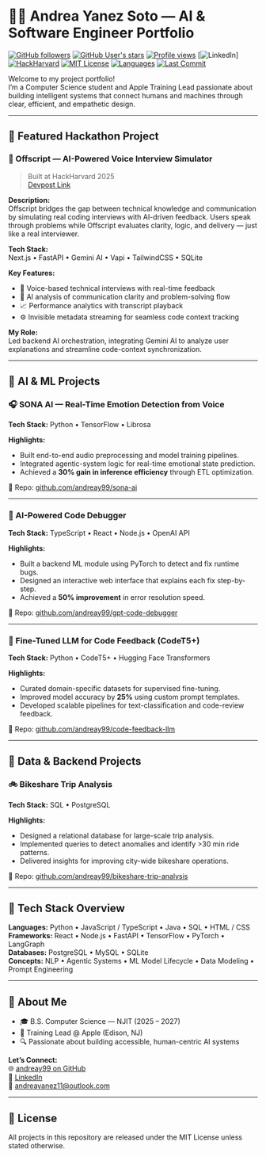 # 👩‍💻 Andrea Yanez Soto — AI & Software Engineer Portfolio

[![GitHub followers](https://img.shields.io/github/followers/andreay99?style=social)](https://github.com/andreay99?tab=followers)
[![GitHub User's stars](https://img.shields.io/github/stars/andreay99?style=social)](https://github.com/andreay99?tab=stars)
[![Profile views](https://komarev.com/ghpvc/?username=andreay99&color=blue)](https://github.com/andreay99)
[![LinkedIn](https://img.shields.io/badge/LinkedIn-Connect-blue?logo=linkedin&logoColor=white&labelColor=blue&style=for-the-badge)]
[![HackHarvard](https://img.shields.io/badge/Hackathon-HackHarvard2025-red?style=for-the-badge)](https://devpost.com/software/offscript)
[![MIT License](https://img.shields.io/badge/License-MIT-green?style=for-the-badge)](https://opensource.org/licenses/MIT)
[![Languages](https://img.shields.io/badge/Code-Python%20|%20JavaScript%20|%20SQL-blueviolet?style=for-the-badge)](https://github.com/andreay99?tab=repositories)
[![Last Commit](https://img.shields.io/github/last-commit/andreay99/andreay99?style=for-the-badge)](https://github.com/andreay99/andreay99/commits/main)

Welcome to my project portfolio!  
I’m a Computer Science student and Apple Training Lead passionate about building intelligent systems that connect humans and machines through clear, efficient, and empathetic design.

---

## 🚀 Featured Hackathon Project

### 🧠 Offscript — AI-Powered Voice Interview Simulator
> Built at HackHarvard 2025  
> [Devpost Link](https://devpost.com/software/offscript)

**Description:**  
Offscript bridges the gap between technical knowledge and communication by simulating real coding interviews with AI-driven feedback. Users speak through problems while Offscript evaluates clarity, logic, and delivery — just like a real interviewer.

**Tech Stack:**  
Next.js • FastAPI • Gemini AI • Vapi • TailwindCSS • SQLite

**Key Features:**
- 🎤 Voice-based technical interviews with real-time feedback  
- 🧩 AI analysis of communication clarity and problem-solving flow  
- 📈 Performance analytics with transcript playback  
- ⚙️ Invisible metadata streaming for seamless code context tracking

**My Role:**  
Led backend AI orchestration, integrating Gemini AI to analyze user explanations and streamline code-context synchronization.

---

## 💬 AI & ML Projects

### 🎧 SONA AI — Real-Time Emotion Detection from Voice
**Tech Stack:** Python • TensorFlow • Librosa  

**Highlights:**
- Built end-to-end audio preprocessing and model training pipelines.  
- Integrated agentic-system logic for real-time emotional state prediction.  
- Achieved a **30% gain in inference efficiency** through ETL optimization.  

📂 Repo: [github.com/andreay99/sona-ai](https://github.com/andreay99/sona-ai)

---

### 🧩 AI-Powered Code Debugger
**Tech Stack:** TypeScript • React • Node.js • OpenAI API  

**Highlights:**
- Built a backend ML module using PyTorch to detect and fix runtime bugs.  
- Designed an interactive web interface that explains each fix step-by-step.  
- Achieved a **50% improvement** in error resolution speed.

📂 Repo: [github.com/andreay99/gpt-code-debugger](https://github.com/andreay99/gpt-code-debugger)

---

### 🧠 Fine-Tuned LLM for Code Feedback (CodeT5+)
**Tech Stack:** Python • CodeT5+ • Hugging Face Transformers  

**Highlights:**
- Curated domain-specific datasets for supervised fine-tuning.  
- Improved model accuracy by **25%** using custom prompt templates.  
- Developed scalable pipelines for text-classification and code-review feedback.

📂 Repo: [github.com/andreay99/code-feedback-llm](https://github.com/andreay99/code-feedback-llm)

---

## 🧮 Data & Backend Projects

### 🚲 Bikeshare Trip Analysis
**Tech Stack:** SQL • PostgreSQL  

**Highlights:**
- Designed a relational database for large-scale trip analysis.  
- Implemented queries to detect anomalies and identify >30 min ride patterns.  
- Delivered insights for improving city-wide bikeshare operations.

📂 Repo: [github.com/andreay99/bikeshare-trip-analysis](https://github.com/andreay99/bikeshare-trip-analysis)

---

## 🧰 Tech Stack Overview

**Languages:** Python • JavaScript / TypeScript • Java • SQL • HTML / CSS  
**Frameworks:** React • Node.js • FastAPI • TensorFlow • PyTorch • LangGraph  
**Databases:** PostgreSQL • MySQL • SQLite  
**Concepts:** NLP • Agentic Systems • ML Model Lifecycle • Data Modeling • Prompt Engineering  

---

## 🧭 About Me

- 🎓 B.S. Computer Science — NJIT (2025 – 2027)  
- 💼 Training Lead @ Apple  (Edison, NJ)  
- 🔍 Passionate about building accessible, human-centric AI systems  

**Let’s Connect:**  
🌐 [andreay99 on GitHub](https://github.com/andreay99)  
💼 [LinkedIn](https://www.linkedin.com/in/andreayanezsoto)  
📧 andreayanez11@outlook.com  

---

## 📜 License
All projects in this repository are released under the MIT License unless stated otherwise.
